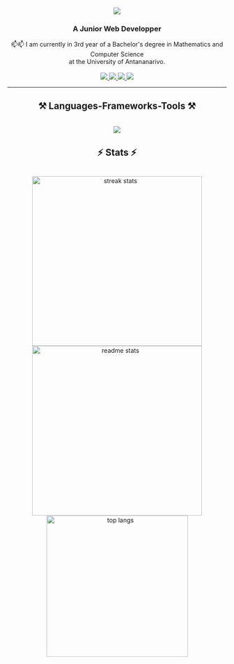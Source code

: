 <h1 align="center">
    <img src="https://readme-typing-svg.herokuapp.com/?font=Righteous&size=35&center=true&vCenter=true&width=500&height=70&duration=4000&lines=Hi+There!+👋;+I'm+Toandro+Mananjara!;" />
</h1>
<h3 align="center">A Junior Web Developper</h3>
<div align="center">
  📫📫 I am currently in 3rd year of a Bachelor's degree in Mathematics and Computer Science </br> at the University of Antananarivo.
</div>

</br>
<div align="center"> 
  <a href="mailto:mahasalotra@gmail.com">
    <img src="https://img.shields.io/badge/Gmail-333333?style=for-the-badge&logo=gmail&logoColor=red" />
  </a>
  <a href="https://toandro.netlify.app/" target="_blank">
     <img src="https://img.shields.io/badge/Portfolio-FF5722?style=for-the-badge&logo=todoist&logoColor=white" target="_blank" /> 
  </a>
  <a href="https://linkedin.com/in/toandromananjara-mahasalotra-44b289280/" target="_blank">
    <img src="https://img.shields.io/badge/LinkedIn-0077B5?style=for-the-badge&logo=linkedin&logoColor=white" target="_blank" />
  </a>
    <a href="https://www.facebook.com/anwar.mananjara/" target="_blank">
     <img src="https://img.shields.io/badge/Facebook-0077B5?style=for-the-badge&logo=facebook&logoColor=white" target="_blank" /> 
    </a>
</div>

 <hr/>

<h2 align="center">⚒️ Languages-Frameworks-Tools ⚒️</h2>
</br>
<div align="center">
    <img src="https://skillicons.dev/icons?i=html,css,javascript,bootstrap,vscode,github,git,c" />
</div>
</hr>
 <h2 align="center">⚡ Stats ⚡</h2>
</br>
<div align=center>
  <img width=390 src=https://github-readme-streak-stats.herokuapp.com/?user=toandromananjara&count_private=true&theme=react&border_radius=10" alt="streak stats"/>
  <img width=390 src="https://github-readme-stats.vercel.app/api?username=toandromananjara&show_icons=true&theme=react&rank_icon=github&border_radius=10" alt="readme stats" />
  <br/>
  <img width=325 align="center" src="https://github-readme-stats.vercel.app/api/top-langs/?username=toandromananjara&langs_count=8&layout=compact&theme=react&border_radius=10&size_weight=0.5&count_weight=0.5&exclude_repo=github-readme-stats" alt="top langs" />
</div>
